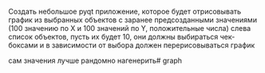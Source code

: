 Создать небольшое pyqt приложение, которое будет отрисовывать график из выбранных объектов с заранее предсозданными значениями (100 значению по X и 100 значений по Y, положительные числа)
слева список объектов, пусть их будет 10, они должны выбираться чек-боксами и в зависимости от выбора должен перерисовываться график

сам значения лучше рандомно нагенерить# graph
